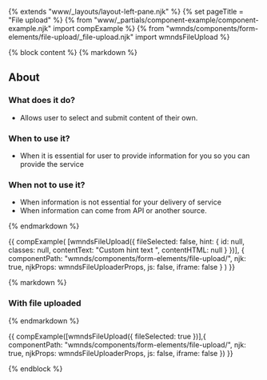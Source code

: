 {% extends "www/_layouts/layout-left-pane.njk" %}
{% set pageTitle = "File upload" %}
{% from "www/_partials/component-example/component-example.njk" import compExample %}
{% from "wmnds/components/form-elements/file-upload/_file-upload.njk" import wmndsFileUpload %}

{% block content %}
{% markdown %}

## About

### What does it do?

- Allows user to select and submit content of their own.

### When to use it?

- When it is essential for user to provide information for you so you can provide the service

### When not to use it?

- When information is not essential for your delivery of service
- When information can come from API or another source.

{% endmarkdown %}

{{
compExample(
    [wmndsFileUpload({
        fileSelected: false,
        hint: {
            id: null,
            classes: null,
            contentText: "Custom hint text  ",
            contentHTML: null
        }
    })],
    {
        componentPath: "wmnds/components/form-elements/file-upload/",
        njk: true,
        njkProps: wmndsFileUploaderProps,
        js: false,
        iframe: false
    }
)
}}

{% markdown %}

### With file uploaded

{% endmarkdown %}

{{
    compExample([wmndsFileUpload({
      fileSelected: true
    })],{
      componentPath: "wmnds/components/form-elements/file-upload/",
      njk: true,
      njkProps: wmndsFileUploaderProps,
      js: false,
      iframe: false
    })
}}

{% endblock %}
